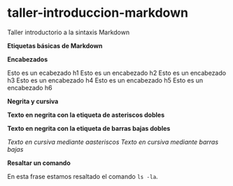 # taller-introduccion-markdown
Taller introductorio a la sintaxis Markdown

**Etiquetas básicas de Markdown**

**Encabezados**

Esto es un ecabezado h1
Esto es un encabezado h2
Esto es un encabezado h3
Esto es un encabezado h4
Esto es un encabezado h5
Esto es un encabezado h6

 **Negrita y cursiva**  
 
**Texto en negrita con la etiqueta de asteriscos dobles**


__Texto en negrita con la etiqueta de barras bajas dobles__

*Texto en cursiva mediante aasteriscos*
*Texto en cursiva mediante barras bajas*

**Resaltar un comando**

En esta frase estamos resaltado el comando `ls -la`.

